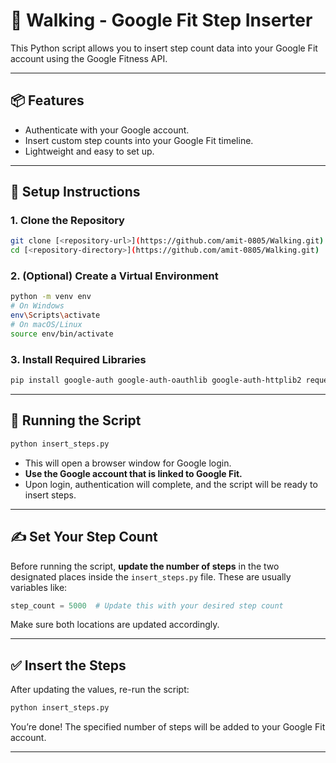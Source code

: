 # 🚶 Walking - Google Fit Step Inserter

This Python script allows you to insert step count data into your Google Fit account using the Google Fitness API.

---

## 📦 Features

- Authenticate with your Google account.
- Insert custom step counts into your Google Fit timeline.
- Lightweight and easy to set up.

---

## 🔧 Setup Instructions

### 1. Clone the Repository

```bash
git clone [<repository-url>](https://github.com/amit-0805/Walking.git)
cd [<repository-directory>](https://github.com/amit-0805/Walking.git)
```

### 2. (Optional) Create a Virtual Environment

```bash
python -m venv env
# On Windows
env\Scripts\activate
# On macOS/Linux
source env/bin/activate
```

### 3. Install Required Libraries

```bash
pip install google-auth google-auth-oauthlib google-auth-httplib2 requests
```

---

## 🚀 Running the Script

```bash
python insert_steps.py
```

- This will open a browser window for Google login.
- **Use the Google account that is linked to Google Fit.**
- Upon login, authentication will complete, and the script will be ready to insert steps.

---

## ✍️ Set Your Step Count

Before running the script, **update the number of steps** in the two designated places inside the `insert_steps.py` file. These are usually variables like:

```python
step_count = 5000  # Update this with your desired step count
```

Make sure both locations are updated accordingly.

---

## ✅ Insert the Steps

After updating the values, re-run the script:

```bash
python insert_steps.py
```

You’re done! The specified number of steps will be added to your Google Fit account.

---
